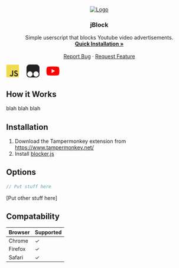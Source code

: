 <!-- PROJECT LOGO -->
<br />
<p align="center">
  <a href="https://github.com/othneildrew/Best-README-Template">
    <img src="images/logo.png" alt="Logo" width="80" height="80">
  </a>

  <h3 align="center">jBlock</h3>

  <p align="center">
    Simple userscript that blocks Youtube video advertisements.
    <br />
    <a href="https://github.com/othneildrew/Best-README-Template"><strong>Quick Installation »</strong></a>
    <br />
    <br />
    <a href="https://github.com/othneildrew/Best-README-Template">Report Bug</a>
    ·
    <a href="https://github.com/othneildrew/Best-README-Template/issues">Request Feature</a>
  </p>
</p>

<img src="https://github.com/gdavid7/jBlock/blob/main/README%20Images/javascript.svg" width="35px">&nbsp;&nbsp;&nbsp;&nbsp;
<img src="https://github.com/gdavid7/jBlock/blob/main/README%20Images/tampermonkey.svg" width="35px">&nbsp;&nbsp;&nbsp;&nbsp;
<img src="https://github.com/gdavid7/jBlock/blob/main/README%20Images/youtube.svg" width="35px">&nbsp;&nbsp;&nbsp;&nbsp;&nbsp;

## How it Works
blah blah blah

## Installation
1. Download the Tampermonkey extension from https://www.tampermonkey.net/
2. Install [blocker.js](https://github.com/gdavid7/jBlock/raw/master/jBlock.js)

## Options
```js
// Put stuff here
```
[Put other stuff here]

## Compatability
Browser | Supported
--------|------------
Chrome  |     ✓
Firefox |     ✓
Safari  |     ✓
